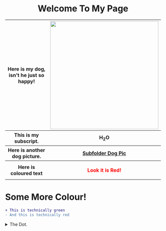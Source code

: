 <html>
<body>
  <h1 align="center"> Welcome To My Page</h1>
  <table>
    <tr>
      <th>Here is my dog, isn't he just so happy!</th>
      <th><img width="350" height="350" src="https://github.com/ctrottier10/Knes381/assets/157738786/f442b401-8a51-4915-8a91-ea338991a96e"></th>
    </tr>
    <tr>
      <th>This is my subscript.</th>
      <th>H<sub>2</sub>O</th>
    </tr>
    <tr>
      <th>Here is another dog picture.</th>
      <th><a href="/Knes381/Pictures/dog.png">Subfolder Dog Pic</a></th>
    </tr>
    <tr>
      <th>Here is coloured text</th>
      <th><p style="color:red;">Look it is Red!</p></th>
    </tr>
  </table>
</body>
</html>


# Some More Colour!

```diff
+ This is technically green
- And this is technically red
```

<details>
<summary>The Dot.</summary>
V&#x0307;O<sub>2</sub>
</details>
